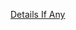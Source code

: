 [Details If Any](https://github.com/deathbybandaid/piholeparser/blob/master/RecentRunLogs/parsingscripts/StevenBlacksSpotifyAds.md)

